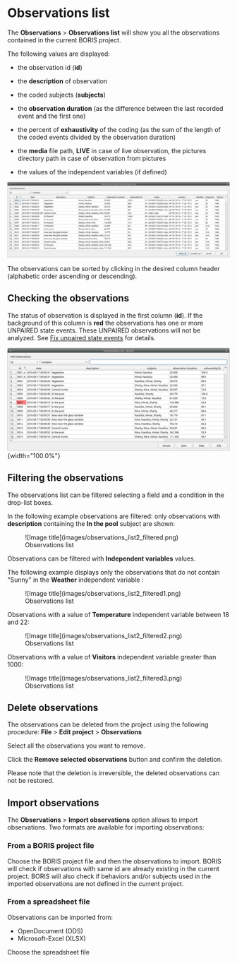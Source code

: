 # Observations list


The **Observations** > **Observations list** will show you all the
observations contained in the current BORIS project.

The following values are displayed:

- the observation id (**id**)

- the **description** of observation

- the coded subjects (**subjects**)

- the **observation duration** (as the difference between the last recorded event and the first one)

- the percent of **exhaustivity** of the coding (as the sum of the length of the coded events divided by the observation duration)

- the **media** file path, **LIVE** in case of live observation, the pictures directory path in case of observation from pictures

- the values of the independent variables (if defined)

![Observations list](images/observations_list.png)

The observations can be sorted by clicking in the desired column header
(alphabetic order ascending or descending).




## Checking the observations


The status of observation is displayed in the first column (**id**).
If the background of this column is **red** the observations has one or more UNPAIRED state events.
These UNPAIRED observations will not be analyzed. See [Fix unpaired state events](coding.md#fix-unpaired-state) for details.

![Observations list with warning](images/observations_list_warning.png){width="100.0%"}



## Filtering the observations


The observations list can be filtered selecting a field and a condition in the drop-list boxes.

In the following example observations are filtered: only observations
with **description** containing the **In the pool** subject are shown:



<figure markdown>
  ![Image title](images/observations_list2_filtered.png)
  <figcaption>Observations list</figcaption>
</figure>



Observations can be filtered with **Independent variables** values.

The following example displays only the observations that do not contain
"Sunny" in the **Weather** independent variable :


<figure markdown>
  ![Image title](images/observations_list2_filtered1.png)
  <figcaption>Observations list</figcaption>
</figure>


Observations with a value of **Temperature** independent variable between 18 and 22:

<figure markdown>
  ![Image title](images/observations_list2_filtered2.png)
  <figcaption>Observations list</figcaption>
</figure>



Observations with a value of **Visitors** independent variable greater than 1000:

<figure markdown>
  ![Image title](images/observations_list2_filtered3.png)
  <figcaption>Observations list</figcaption>
</figure>






## Delete observations


The observations can be deleted from the project using the following
procedure: **File** > **Edit project** > **Observations**

Select all the observations you want to remove.

Click the **Remove selected observations** button and confirm the
deletion.

Please note that the deletion is irreversible, the deleted observations can not be restored.



## Import observations

The **Observations** > **Import observations** option allows to import observations.
Two formats are available for importing observations:


### From a BORIS project file

Choose the BORIS project file and then the observations to import. BORIS will check
if observations with same id are already existing in the current
project. BORIS will also check if behaviors and/or subjects used in the
imported observations are not defined in the current project.


### From a spreadsheet file

Observations can be imported from:
- OpenDocument (ODS)
- Microsoft-Excel (XLSX)

Choose the spreadsheet file 
